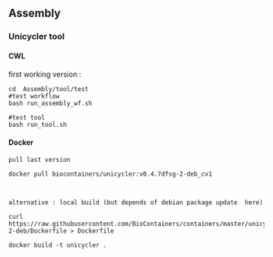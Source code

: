 ## Assembly

### Unicycler tool

#### CWL

first working version :
```
cd  Assembly/tool/test
#test workflow
bash run_assembly_wf.sh  

#test tool
bash run_tool.sh  
```

#### Docker

```
pull last version

docker pull biocontainers/unicycler:v0.4.7dfsg-2-deb_cv1



alternative : local build (but depends of debian package update  here)

curl https://raw.githubusercontent.com/BioContainers/containers/master/unicycler/0.4.7dfsg-2-deb/Dockerfile > Dockerfile

docker build -t unicycler .


```










